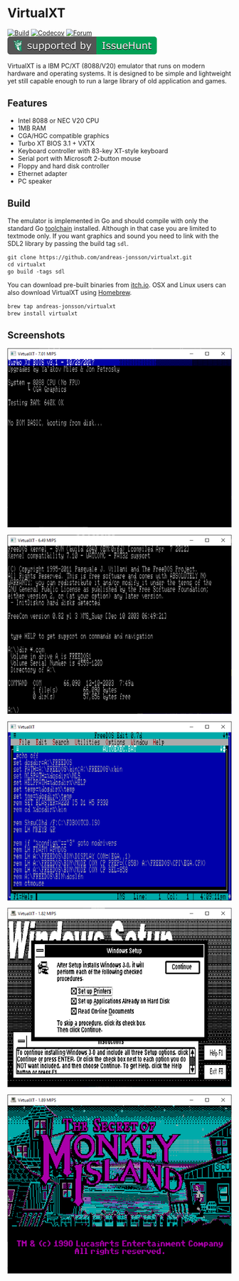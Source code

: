 # VirtualXT

[![Build](https://travis-ci.com/andreas-jonsson/virtualxt.svg?branch=master)](https://travis-ci.com/andreas-jonsson/virtualxt)
[![Codecov](https://codecov.io/gh/andreas-jonsson/virtualxt/branch/master/graph/badge.svg)](https://codecov.io/gh/andreas-jonsson/virtualxt)
[![Forum](https://img.shields.io/badge/forum-GitHub-blue)](https://github.com/andreas-jonsson/virtualxt/discussions)
[![Support](https://github.com/BoostIO/issuehunt-materials/raw/master/v1/issuehunt-shield-v1.svg)](https://issuehunt.io/r/andreas-jonsson/virtualxt)

VirtualXT is a IBM PC/XT (8088/V20) emulator that runs on modern hardware and operating systems.
It is designed to be simple and lightweight yet still capable enough to run a large
library of old application and games.

## Features

* Intel 8088 or NEC V20 CPU
* 1MB RAM
* CGA/HGC compatible graphics
* Turbo XT BIOS 3.1 + VXTX
* Keyboard controller with 83-key XT-style keyboard
* Serial port with Microsoft 2-button mouse
* Floppy and hard disk controller
* Ethernet adapter
* PC speaker

## Build

The emulator is implemented in Go and should compile with only the standard Go [toolchain](https://golang.org/dl/) installed. Although in that case you are limited to textmode only.
If you want graphics and sound you need to link with the SDL2 library by passing the build tag ```sdl```.

```
git clone https://github.com/andreas-jonsson/virtualxt.git
cd virtualxt
go build -tags sdl
```

You can download pre-built binaries from [itch.io](https://phix.itch.io/virtualxt/purchase). OSX and Linux users can also download VirtualXT using [Homebrew](https://brew.sh).

```
brew tap andreas-jonsson/virtualxt
brew install virtualxt
```

## Screenshots

![bios screenshot](doc/screenshots/bios.PNG)

![freedos screenshot](doc/screenshots/freedos.PNG)

![edit screenshot](doc/screenshots/edit.PNG)

![win30setup screenshot](doc/screenshots/win30setup.PNG)

![monkey screenshot](doc/screenshots/monkey.PNG)
